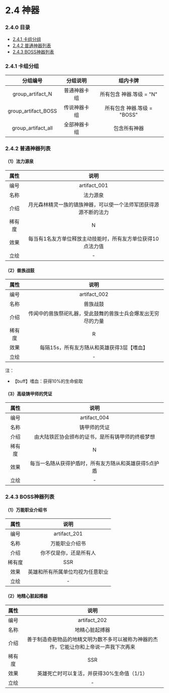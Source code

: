 # 2.4 神器

### 2.4.0 目录

- [<div>2.4.1 卡组分组</div>](#241)
- [<div>2.4.2 普通神器列表</div>](#242)
- [<div>2.4.3 BOSS神器列表</div>](#243)

### 2.4.1 卡组分组<div id="241">

|      分组编号       |   分组说明   |          组内卡牌           |
| :-----------------: | :----------: | :-------------------------: |
|  group_artifact_N   | 普通神器卡组 |  所有包含 神器.等级 = "N"   |
| group_artifact_BOSS | 传说神器卡组 | 所有包含 神器.等级 = "BOSS" |
| group_artifact_all  | 全部神器卡组 |        包含所有神器         |

### 2.4.2 普通神器列表<div id="242">

#### （1）法力源泉

|  属性  |                             说明                             |
| :----: | :----------------------------------------------------------: |
|  编号  |                         artifact_001                         |
|  名称  |                           法力源泉                           |
|  介绍  | 月光森林精灵一族的镇族神器，可以使一个法师军团获得源源不断的法力 |
| 稀有度 |                              N                               |
|  效果  | 每当有1名友方单位释放主动技能时，所有友方单位获得10点法力值  |
|  立绘  |                              -                               |

#### （2）兽族战鼓

|  属性  |                             说明                             |
| :----: | :----------------------------------------------------------: |
|  编号  |                         artifact_002                         |
|  名称  |                           兽族战鼓                           |
|  介绍  | 传闻中的兽族祭祀礼器，受此鼓舞的兽族士兵会爆发出无穷尽的力量 |
| 稀有度 |                              R                               |
|  效果  |          每隔15s，所有友方随从和英雄获得3层【嗜血】          |
|  立绘  |                              -                               |

注：

- 【buff】嗜血：获得10%的生命偷取

#### （3）高级铸甲师的凭证

|  属性  |                         说明                          |
| :----: | :---------------------------------------------------: |
|  编号  |                     artifact_004                      |
|  名称  |                     铸甲师的凭证                      |
|  介绍  |   由大陆铁匠协会颁布的证书，是所有铸甲师的终极梦想    |
| 稀有度 |                           N                           |
|  效果  | 每当一名随从获得护盾时，所有友方随从和英雄获得5点护盾 |
|  立绘  |                           -                           |



### 2.4.3 BOSS神器列表<div id="243">

#### （1）万能职业介绍书

|  属性  |               说明               |
| :----: | :------------------------------: |
|  编号  |           artifact_201           |
|  名称  |          万能职业介绍书          |
|  介绍  |      你不仅是你，还是所有人      |
| 稀有度 |               SSR                |
|  效果  | 英雄和所有所属单位均视为任意职业 |
|  立绘  |                -                 |

#### （2）地精心脏起搏器

|  属性  |                             说明                             |
| :----: | :----------------------------------------------------------: |
|  编号  |                         artifact_202                         |
|  名称  |                        地精心脏起搏器                        |
|  介绍  | 善于制造奇葩物品的地精文明为数不多可以被称为神器的杰作，它能让你和上帝说一声我下次再来 |
| 稀有度 |                             SSR                              |
|  效果  |          英雄死亡时可以复活，并获得30%生命值（1/1）          |
|  立绘  |                              -                               |